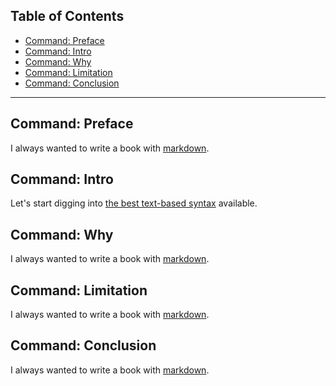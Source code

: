 ## Table of Contents




-   [Command: Preface](#command-preface)
-   [Command: Intro](#command-intro)
-   [Command: Why](#command-why)
-   [Command: Limitation](#command-limitation)
-   [Command: Conclusion](#command-conclusion)

--------

Command: Preface
----------------

I always wanted to write a book with
[markdown](http://daringfireball.net/projects/markdown).

Command: Intro
--------------

Let's start digging into [the best text-based
syntax](http://daringfireball.net/projects/markdown) available.

Command: Why
------------

I always wanted to write a book with
[markdown](http://daringfireball.net/projects/markdown).

Command: Limitation
-------------------

I always wanted to write a book with
[markdown](http://daringfireball.net/projects/markdown).

Command: Conclusion
-------------------

I always wanted to write a book with
[markdown](http://daringfireball.net/projects/markdown).
